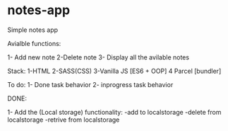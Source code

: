 # notes-app

Simple notes app

Avialble functions:

1- Add new note
2-Delete note
3- Display all the avilable notes

Stack:
1-HTML
2-SASS(CSS)
3-Vanilla JS [ES6 + OOP]
4 Parcel [bundler]

To do:
1- Done task behavior
2- inprogress task behavior

DONE:

1- Add the (Local storage) functionality:
-add to localstorage
-delete from localstorage
-retrive from localstorage
